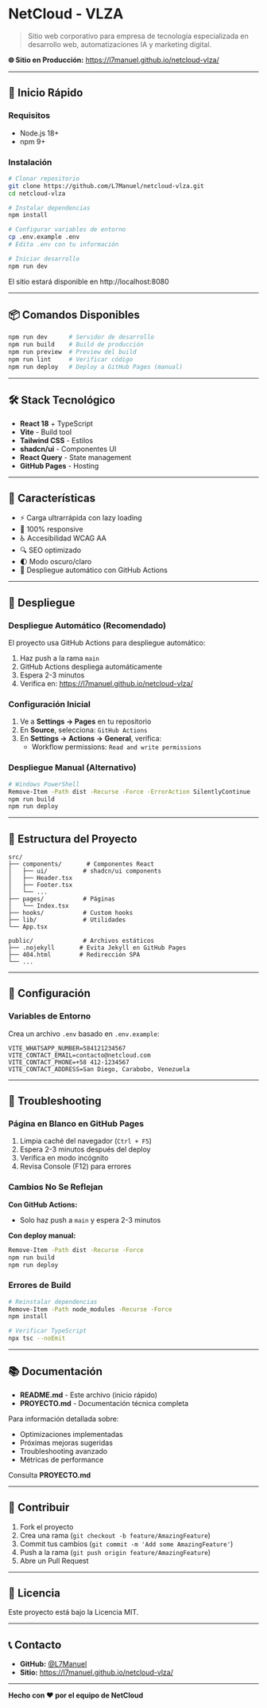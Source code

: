 # NetCloud - VLZA

> Sitio web corporativo para empresa de tecnología especializada en desarrollo web, automatizaciones IA y marketing digital.

**🌐 Sitio en Producción:** https://l7manuel.github.io/netcloud-vlza/

---

## 🚀 Inicio Rápido

### Requisitos
- Node.js 18+
- npm 9+

### Instalación

```bash
# Clonar repositorio
git clone https://github.com/L7Manuel/netcloud-vlza.git
cd netcloud-vlza

# Instalar dependencias
npm install

# Configurar variables de entorno
cp .env.example .env
# Edita .env con tu información

# Iniciar desarrollo
npm run dev
```

El sitio estará disponible en http://localhost:8080

---

## 📦 Comandos Disponibles

```bash
npm run dev      # Servidor de desarrollo
npm run build    # Build de producción
npm run preview  # Preview del build
npm run lint     # Verificar código
npm run deploy   # Deploy a GitHub Pages (manual)
```

---

## 🛠 Stack Tecnológico

- **React 18** + TypeScript
- **Vite** - Build tool
- **Tailwind CSS** - Estilos
- **shadcn/ui** - Componentes UI
- **React Query** - State management
- **GitHub Pages** - Hosting

---

## 🎯 Características

- ⚡ Carga ultrarrápida con lazy loading
- 📱 100% responsive
- ♿ Accesibilidad WCAG AA
- 🔍 SEO optimizado
- 🌓 Modo oscuro/claro
- 🤖 Despliegue automático con GitHub Actions

---

## 🚀 Despliegue

### Despliegue Automático (Recomendado)

El proyecto usa GitHub Actions para despliegue automático:

1. Haz push a la rama `main`
2. GitHub Actions despliega automáticamente
3. Espera 2-3 minutos
4. Verifica en: https://l7manuel.github.io/netcloud-vlza/

### Configuración Inicial

1. Ve a **Settings → Pages** en tu repositorio
2. En **Source**, selecciona: `GitHub Actions`
3. En **Settings → Actions → General**, verifica:
   - Workflow permissions: `Read and write permissions`

### Despliegue Manual (Alternativo)

```bash
# Windows PowerShell
Remove-Item -Path dist -Recurse -Force -ErrorAction SilentlyContinue
npm run build
npm run deploy
```

---

## 📁 Estructura del Proyecto

```
src/
├── components/       # Componentes React
│   ├── ui/          # shadcn/ui components
│   ├── Header.tsx
│   ├── Footer.tsx
│   └── ...
├── pages/           # Páginas
│   └── Index.tsx
├── hooks/           # Custom hooks
├── lib/             # Utilidades
└── App.tsx

public/              # Archivos estáticos
├── .nojekyll       # Evita Jekyll en GitHub Pages
├── 404.html        # Redirección SPA
└── ...
```

---

## 🔧 Configuración

### Variables de Entorno

Crea un archivo `.env` basado en `.env.example`:

```env
VITE_WHATSAPP_NUMBER=584121234567
VITE_CONTACT_EMAIL=contacto@netcloud.com
VITE_CONTACT_PHONE=+58 412-1234567
VITE_CONTACT_ADDRESS=San Diego, Carabobo, Venezuela
```

---

## 🐛 Troubleshooting

### Página en Blanco en GitHub Pages

1. Limpia caché del navegador (`Ctrl + F5`)
2. Espera 2-3 minutos después del deploy
3. Verifica en modo incógnito
4. Revisa Console (F12) para errores

### Cambios No Se Reflejan

**Con GitHub Actions:**
- Solo haz push a `main` y espera 2-3 minutos

**Con deploy manual:**
```bash
Remove-Item -Path dist -Recurse -Force
npm run build
npm run deploy
```

### Errores de Build

```bash
# Reinstalar dependencias
Remove-Item -Path node_modules -Recurse -Force
npm install

# Verificar TypeScript
npx tsc --noEmit
```

---

## 📚 Documentación

- **README.md** - Este archivo (inicio rápido)
- **PROYECTO.md** - Documentación técnica completa

Para información detallada sobre:
- Optimizaciones implementadas
- Próximas mejoras sugeridas
- Troubleshooting avanzado
- Métricas de performance

Consulta **PROYECTO.md**

---

## 🤝 Contribuir

1. Fork el proyecto
2. Crea una rama (`git checkout -b feature/AmazingFeature`)
3. Commit tus cambios (`git commit -m 'Add some AmazingFeature'`)
4. Push a la rama (`git push origin feature/AmazingFeature`)
5. Abre un Pull Request

---

## 📄 Licencia

Este proyecto está bajo la Licencia MIT.

---

## 📞 Contacto

- **GitHub:** [@L7Manuel](https://github.com/L7Manuel)
- **Sitio:** https://l7manuel.github.io/netcloud-vlza/

---

**Hecho con ❤️ por el equipo de NetCloud**
